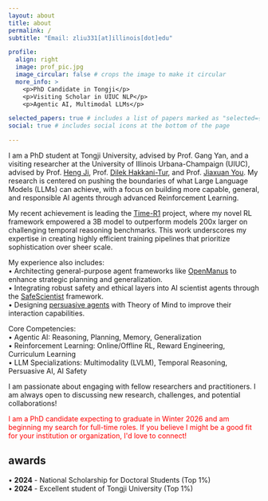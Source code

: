 ```yaml
---
layout: about
title: about
permalink: /
subtitle: "Email: zliu331[at]illinois[dot]edu"

profile:
  align: right
  image: prof_pic.jpg
  image_circular: false # crops the image to make it circular
  more_info: >
    <p>PhD Candidate in Tongji</p>
    <p>Visiting Scholar in UIUC NLP</p>
    <p>Agentic AI, Multimodal LLMs</p>

selected_papers: true # includes a list of papers marked as "selected={true}"
social: true # includes social icons at the bottom of the page

---
```


I am a PhD student at Tongji University, advised by Prof. Gang Yan, and a visiting researcher at the University of Illinois Urbana-Champaign (UIUC), advised by Prof. [Heng Ji](https://blender.cs.illinois.edu/hengji.html), Prof. [Dilek Hakkani-Tur](https://siebelschool.illinois.edu/about/people/faculty/dilek), and Prof. [Jiaxuan You](https://cs.stanford.edu/people/jiaxuan/). My research is centered on pushing the boundaries of what Large Language Models (LLMs) can achieve, with a focus on building more capable, general, and responsible AI agents through advanced Reinforcement Learning.

My recent achievement is leading the [Time-R1](https://arxiv.org/abs/2505.13508) project, where my novel RL framework empowered a 3B model to outperform models 200x larger on challenging temporal reasoning benchmarks. This work underscores my expertise in creating highly efficient training pipelines that prioritize sophistication over sheer scale.

My experience also includes:  
• Architecting general-purpose agent frameworks like [OpenManus](https://github.com/FoundationAgents/OpenManus) to enhance strategic planning and generalization.  
• Integrating robust safety and ethical layers into AI scientist agents through the [SafeScientist](https://arxiv.org/abs/2505.23559) framework.  
• Designing [persuasive agents](https://arxiv.org/abs/2505.22961) with Theory of Mind to improve their interaction capabilities.

Core Competencies:  
• Agentic AI: Reasoning, Planning, Memory, Generalization   
• Reinforcement Learning: Online/Offline RL, Reward Engineering, Curriculum Learning  
• LLM Specializations: Multimodality (LVLM), Temporal Reasoning, Persuasive AI, AI Safety

I am passionate about engaging with fellow researchers and practitioners. I am always open to discussing new research, challenges, and potential collaborations!

<span style="color: red;">I am a PhD candidate expecting to graduate in Winter 2026 and am beginning my search for full-time roles. If you believe I might be a good fit for your institution or organization, I'd love to connect!</span>

## awards

• **2024** - National Scholarship for Doctoral Students (Top 1%)  
• **2024** - Excellent student of Tongji University (Top 1%)
